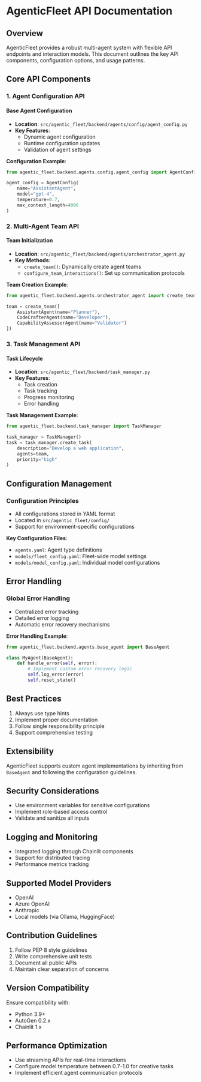 # AgenticFleet API Documentation

## Overview

AgenticFleet provides a robust multi-agent system with flexible API endpoints and interaction models. This document outlines the key API components, configuration options, and usage patterns.

## Core API Components

### 1. Agent Configuration API

#### Base Agent Configuration
- **Location**: `src/agentic_fleet/backend/agents/config/agent_config.py`
- **Key Features**:
  - Dynamic agent configuration
  - Runtime configuration updates
  - Validation of agent settings

**Configuration Example**:
```python
from agentic_fleet.backend.agents.config.agent_config import AgentConfig

agent_config = AgentConfig(
    name="AssistantAgent",
    model="gpt-4",
    temperature=0.7,
    max_context_length=4096
)
```

### 2. Multi-Agent Team API

#### Team Initialization
- **Location**: `src/agentic_fleet/backend/agents/orchestrator_agent.py`
- **Key Methods**:
  - `create_team()`: Dynamically create agent teams
  - `configure_team_interactions()`: Set up communication protocols

**Team Creation Example**:
```python
from agentic_fleet.backend.agents.orchestrator_agent import create_team

team = create_team([
    AssistantAgent(name="Planner"),
    CodeCrafterAgent(name="Developer"),
    CapabilityAssessorAgent(name="Validator")
])
```

### 3. Task Management API

#### Task Lifecycle
- **Location**: `src/agentic_fleet/backend/task_manager.py`
- **Key Features**:
  - Task creation
  - Task tracking
  - Progress monitoring
  - Error handling

**Task Management Example**:
```python
from agentic_fleet.backend.task_manager import TaskManager

task_manager = TaskManager()
task = task_manager.create_task(
    description="Develop a web application",
    agents=team,
    priority="high"
)
```

## Configuration Management

### Configuration Principles
- All configurations stored in YAML format
- Located in `src/agentic_fleet/config/`
- Support for environment-specific configurations

**Key Configuration Files**:
- `agents.yaml`: Agent type definitions
- `models/fleet_config.yaml`: Fleet-wide model settings
- `models/model_config.yaml`: Individual model configurations

## Error Handling

### Global Error Handling
- Centralized error tracking
- Detailed error logging
- Automatic error recovery mechanisms

**Error Handling Example**:
```python
from agentic_fleet.backend.agents.base_agent import BaseAgent

class MyAgent(BaseAgent):
    def handle_error(self, error):
        # Implement custom error recovery logic
        self.log_error(error)
        self.reset_state()
```

## Best Practices

1. Always use type hints
2. Implement proper documentation
3. Follow single responsibility principle
4. Support comprehensive testing

## Extensibility

AgenticFleet supports custom agent implementations by inheriting from `BaseAgent` and following the configuration guidelines.

## Security Considerations

- Use environment variables for sensitive configurations
- Implement role-based access control
- Validate and sanitize all inputs

## Logging and Monitoring

- Integrated logging through Chainlit components
- Support for distributed tracing
- Performance metrics tracking

## Supported Model Providers

- OpenAI
- Azure OpenAI
- Anthropic
- Local models (via Ollama, HuggingFace)

## Contribution Guidelines

1. Follow PEP 8 style guidelines
2. Write comprehensive unit tests
3. Document all public APIs
4. Maintain clear separation of concerns

## Version Compatibility

Ensure compatibility with:
- Python 3.9+
- AutoGen 0.2.x
- Chainlit 1.x

## Performance Optimization

- Use streaming APIs for real-time interactions
- Configure model temperature between 0.7-1.0 for creative tasks
- Implement efficient agent communication protocols
